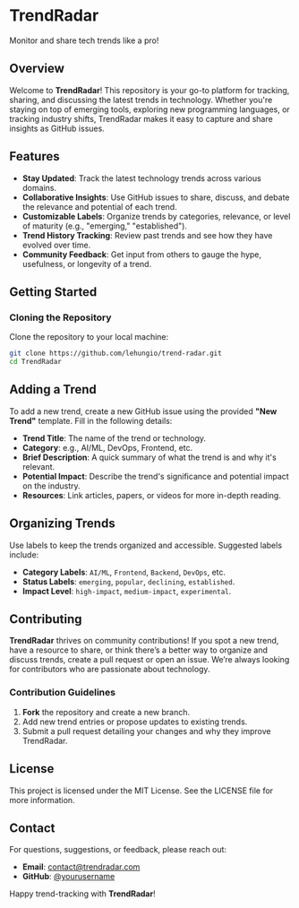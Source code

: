 # TrendRadar

Monitor and share tech trends like a pro!

## Overview

Welcome to **TrendRadar**! This repository is your go-to platform for tracking, sharing, and discussing the latest trends in technology. Whether you're staying on top of emerging tools, exploring new programming languages, or tracking industry shifts, TrendRadar makes it easy to capture and share insights as GitHub issues.

## Features

- **Stay Updated**: Track the latest technology trends across various domains.
- **Collaborative Insights**: Use GitHub issues to share, discuss, and debate the relevance and potential of each trend.
- **Customizable Labels**: Organize trends by categories, relevance, or level of maturity (e.g., "emerging," "established").
- **Trend History Tracking**: Review past trends and see how they have evolved over time.
- **Community Feedback**: Get input from others to gauge the hype, usefulness, or longevity of a trend.

## Getting Started

### Cloning the Repository

Clone the repository to your local machine:

```bash
git clone https://github.com/lehungio/trend-radar.git
cd TrendRadar
```

## Adding a Trend

To add a new trend, create a new GitHub issue using the provided **"New Trend"** template. Fill in the following details:

- **Trend Title**: The name of the trend or technology.
- **Category**: e.g., AI/ML, DevOps, Frontend, etc.
- **Brief Description**: A quick summary of what the trend is and why it's relevant.
- **Potential Impact**: Describe the trend's significance and potential impact on the industry.
- **Resources**: Link articles, papers, or videos for more in-depth reading.

## Organizing Trends

Use labels to keep the trends organized and accessible. Suggested labels include:

- **Category Labels**: `AI/ML`, `Frontend`, `Backend`, `DevOps`, etc.
- **Status Labels**: `emerging`, `popular`, `declining`, `established`.
- **Impact Level**: `high-impact`, `medium-impact`, `experimental`.

## Contributing

**TrendRadar** thrives on community contributions! If you spot a new trend, have a resource to share, or think there’s a better way to organize and discuss trends, create a pull request or open an issue. We’re always looking for contributors who are passionate about technology.

### Contribution Guidelines

1. **Fork** the repository and create a new branch.
2. Add new trend entries or propose updates to existing trends.
3. Submit a pull request detailing your changes and why they improve TrendRadar.

## License

This project is licensed under the MIT License. See the LICENSE file for more information.

## Contact

For questions, suggestions, or feedback, please reach out:

- **Email**: contact@trendradar.com
- **GitHub**: [@yourusername](https://github.com/yourusername)

Happy trend-tracking with **TrendRadar**!
